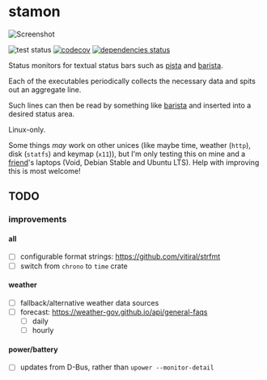 stamon
===============================================================================

![Screenshot](screenshot.png)

![test status](https://github.com/xandkar/stamon/actions/workflows/test.yml/badge.svg)
[![codecov](https://codecov.io/gh/xandkar/stamon/branch/dominus/graph/badge.svg)](https://codecov.io/gh/xandkar/stamon)
[![dependencies status](https://deps.rs/repo/github/xandkar/stamon/status.svg)](https://deps.rs/repo/github/xandkar/stamon)

Status monitors for textual status bars such as
[pista](https://github.com/xandkar/pista) and
[barista](https://github.com/xandkar/barista).

Each of the executables periodically collects the necessary data and spits out
an aggregate line.

Such lines can then be read by something like
[barista](https://github.com/xandkar/barista) and inserted into a desired
status area.

Linux-only.

Some things _may_ work on other unices (like maybe time, weather (`http`), disk
(`statfs`) and keymap (`x11`)), but I'm only testing this on mine and a
[friend](https://github.com/asinovski)'s laptops (Void, Debian Stable and
Ubuntu LTS). Help with improving this is most welcome!

TODO
----

### improvements

#### all

- [ ] configurable format strings: <https://github.com/vitiral/strfmt>
- [ ] switch from `chrono` to `time` crate

#### weather

- [ ] fallback/alternative weather data sources
- [ ] forecast: <https://weather-gov.github.io/api/general-faqs>
  - [ ] daily
  - [ ] hourly

#### power/battery

- [ ] updates from D-Bus, rather than `upower --monitor-detail`
